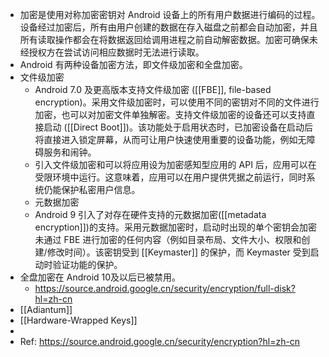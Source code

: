 - 加密是使用对称加密密钥对 Android 设备上的所有用户数据进行编码的过程。设备经过加密后，所有由用户创建的数据在存入磁盘之前都会自动加密，并且所有读取操作都会在将数据返回给调用进程之前自动解密数据。加密可确保未经授权方在尝试访问相应数据时无法进行读取。
- Android 有两种设备加密方法，即文件级加密和全盘加密。
- 文件级加密
	- Android 7.0 及更高版本支持文件级加密 ([[FBE]], file-based encryption)。采用文件级加密时，可以使用不同的密钥对不同的文件进行加密，也可以对加密文件单独解密。支持文件级加密的设备还可以支持直接启动 ([[Direct Boot]])。该功能处于启用状态时，已加密设备在启动后将直接进入锁定屏幕，从而可让用户快速使用重要的设备功能，例如无障碍服务和闹钟。
	- 引入文件级加密和可以将应用设为加密感知型应用的 API 后，应用可以在受限环境中运行。这意味着，应用可以在用户提供凭据之前运行，同时系统仍能保护私密用户信息。
	- 元数据加密
	- Android 9 引入了对存在硬件支持的元数据加密([[metadata encryption]])的支持。采用元数据加密时，启动时出现的单个密钥会加密未通过 FBE 进行加密的任何内容（例如目录布局、文件大小、权限和创建/修改时间）。该密钥受到 [[Keymaster]] 的保护，而 Keymaster 受到启动时验证功能的保护。
- 全盘加密在 Android 10及以后已被禁用。
	- https://source.android.google.cn/security/encryption/full-disk?hl=zh-cn
- [[Adiantum]]
- [[Hardware-Wrapped Keys]]
-
- Ref: https://source.android.google.cn/security/encryption?hl=zh-cn